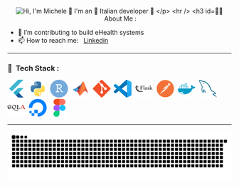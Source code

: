 <p align="center">
  <img src="https://github.com/MicheleAtzeniAbacus/MicheleAtzeniAbacus/raw/main/assets/dev.gif" alt="Hi, I'm Michele 👋 I'm an 🚀 Italian developer 🚀
</p>

---

### :man_technologist: &nbsp;About Me :

- 🔭 I’m contributing to build eHealth systems
- 📫 How to reach me: &nbsp; [Linkedin](https://www.linkedin.com/in/michele-atzeni-458292153)

---

### 🚀 &nbsp;Tech Stack :

<p>
<img src="https://github.com/devicons/devicon/blob/master/icons/flutter/flutter-original.svg" title="Flutter" alt="Flutter" width="40" height="40"/>&nbsp;
<img src="https://github.com/devicons/devicon/blob/master/icons/python/python-original.svg"  title="Python" alt="Python" width="40" height="40"/>&nbsp;
<img src="https://github.com/devicons/devicon/blob/master/icons/rstudio/rstudio-original.svg" title="RStudio" alt="RStudio" width="40" height="40"/>&nbsp;
<img src="https://github.com/devicons/devicon/blob/master/icons/matlab/matlab-original.svg" title="Matlab" alt="Matlab" width="40" height="40"/>&nbsp;
<img src="https://github.com/devicons/devicon/blob/master/icons/git/git-original.svg" title="git" alt="git " width="40" height="40"/>&nbsp;
<img src="https://github.com/devicons/devicon/blob/master/icons/vscode/vscode-original.svg" title="VScode" alt="VScode " width="40" height="40"/>&nbsp; 
<img src="https://github.com/devicons/devicon/blob/master/icons/flask/flask-original-wordmark.svg" title="Flask" alt="Figma " width="40" height="40"/>&nbsp; 
  <img src="https://github.com/devicons/devicon/blob/master/icons/postman/postman-original.svg" title="Postman" alt="Postman " width="40" height="40"/>&nbsp;
<img src="https://github.com/devicons/devicon/blob/master/icons/docker/docker-plain.svg" title="Docker" alt="Docker " width="40" height="40"/>&nbsp;
<img src="https://github.com/devicons/devicon/blob/master/icons/mysql/mysql-original.svg" title="MySQL" alt="MySQL " width="40" height="40"/>&nbsp; 
<img src="https://github.com/devicons/devicon/blob/master/icons/sqlalchemy/sqlalchemy-original.svg" title="SQLAlchemy" alt="SQLAlchemy " width="40" height="40"/>&nbsp; 
<img src="https://github.com/devicons/devicon/blob/master/icons/digitalocean/digitalocean-original.svg" title="DO" alt="DO " width="40" height="40"/>&nbsp; 
<img src="https://github.com/devicons/devicon/blob/master/icons/figma/figma-original.svg" title="Figma" alt="Figma " width="40" height="40"/>&nbsp; 
</p>

---

<picture>
  <source media="(prefers-color-scheme: light)" srcset="https://raw.githubusercontent.com/MicheleAtzeniAbacus/MicheleAtzeniAbacus/output/github-contribution-grid-snake-dark.svg">
  <img alt="github contribution grid snake animation" src="https://raw.githubusercontent.com/MicheleAtzeniAbacus/MicheleAtzeniAbacus/output/github-contribution-grid-snake-dark.svg">
</picture>
